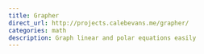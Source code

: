 ```yaml
---
title: Grapher
direct_url: http://projects.calebevans.me/grapher/
categories: math
description: Graph linear and polar equations easily
---
```


